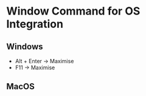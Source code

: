 # Window Command for OS Integration

## Windows

- Alt + Enter -> Maximise
- F11 -> Maximise

## MacOS
